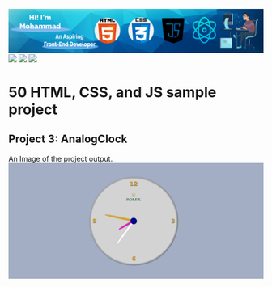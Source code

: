 
![](https://github.com/starsofchance/starsofchance/blob/main/github-banner.jpg)
![](https://img.shields.io/badge/HTML5-E34F26?style=for-the-badge&logo=html5&logoColor=white)
![](https://img.shields.io/badge/CSS3-1572B6?style=for-the-badge&logo=css3&logoColor=white)
![](https://img.shields.io/badge/JavaScript-323330?style=for-the-badge&logo=javascript&logoColor=F7DF1E)
# 50 HTML, CSS, and JS sample project
## Project 3: AnalogClock
An Image of the project output.
![](https://github.com/starsofchance/50-HTML-CSS-JS-Project-3/blob/main/Animation.gif)
